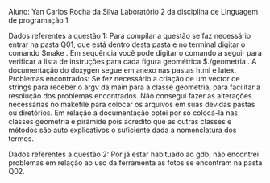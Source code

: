 Aluno: Yan Carlos Rocha da Silva
Laboratório 2 da disciplina de Linguagem de programação 1

Dados referentes a questão 1: Para compilar a questão se faz necessário entrar na pasta Q01, que está dentro desta pasta e no terminal digitar o comando $make . Em sequência você pode digitar o comando a seguir para verificar a lista de instruções para cada figura geométrica          $./geometria . A documentação do doxygen segue em anexo nas pastas html e latex.
Problemas encontrados: Se fez necessário a criação de um vector de strings para receber o argv da main para a classe geometria, para facilitar a resolução dos problemas encontrados. Não consegui fazer as alterações necessárias no makefile para colocar os arquivos em suas devidas pastas ou diretórios. Em relação a documentação optei por só colocá-la nas classes geometria e pirâmide pois acredito que as outras classes e métodos são auto explicativos o suficiente dada a nomenclatura dos termos.

Dados referentes a questão 2: Por já estar habituado ao gdb, não encontrei problemas em relação ao uso da ferramenta as fotos se encontram na pasta Q02.

